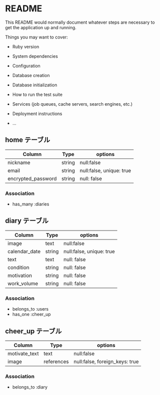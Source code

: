 # README

This README would normally document whatever steps are necessary to get the
application up and running.

Things you may want to cover:

* Ruby version

* System dependencies

* Configuration

* Database creation

* Database initialization

* How to run the test suite

* Services (job queues, cache servers, search engines, etc.)

* Deployment instructions

* ...

## home テーブル

| Column             | Type    | options                 |
| ------------------ | ------- | ----------------------- |
| nickname           | string  | null:false              |
| email              | string  | null:false, unique: true|
| encrypted_password | string  | null: false             |

### Association

- has_many :diaries

## diary テーブル

| Column             | Type    | options                 |
| ------------------ | ------- | ----------------------- |
| image              | text    | null:false              |
| calendar_date      | string  | null:false, unique: true|
| text               | text    | null: false             |
| condition          | string  | null: false             |
| motivation         | string  | null: false             |
| work_volume        | string  | null: false             |

### Association

- belongs_to :users
- has_one :cheer_up

## cheer_up テーブル

| Column             | Type        | options                        |
| ------------------ | ----------- | ------------------------------ |
| motivate_text      | text        | null:false                     |
| image              | references  | null:false, foreign_keys: true |

### Association

- belongs_to :diary